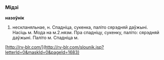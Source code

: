 ### Мідзі
**назоўнік**

1. нескланяльнае, н. Спадніца, сукенка, паліто сярэдняй даўжыні. Насіць м. Мода на м.2.нязм. Пра спадніцу, сукенку, паліто: сярэдняй даўжыні. Паліто м. Спадніца м.

<a rel="author">[http://rv-blr.com/](http://rv-blr.com/slounik.jsp?letterId=0&maskId=0&pageId=1683)</a>
